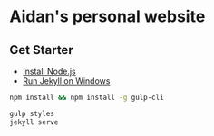 # Aidan's personal website

## Get Starter

- [Install Node.js](https://nodejs.org/en/)
- [Run Jekyll on Windows](http://jekyll-windows.juthilo.com)

```bash
npm install && npm install -g gulp-cli

gulp styles
jekyll serve
```
